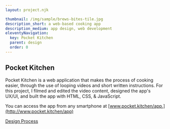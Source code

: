 ```yaml
---
layout: project.njk

thumbnail: /img/sample/brews-bites-tile.jpg
description_short: a web-based cooking app
description_medium: app design, web development
eleventyNavigation:
  key: Pocket Kitchen
  parent: design
  order: 0
---
```


## Pocket Kitchen

Pocket Kitchen is a web application that makes the process of cooking easier, through the use of looping videos and short written instructions. For this project, I filmed and edited the video content, designed the app's UX/UI, and built the app with HTML, CSS, & JavaScript.

You can access the app from any smartphone at [www.pocket.kitchen/app.](http://www.pocket.kitchen/app)

[Design Process](/pk-casestudy/)
